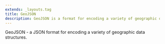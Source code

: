 ```yaml
---
extends: _layouts.tag
title: GeoJSON
description: GeoJSON is a format for encoding a variety of geographic data structures.
---
```


GeoJSON - a JSON format for encoding a variety of geographic data structures.
